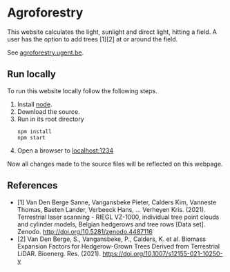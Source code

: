 # Agroforestry

This website calculates the light, sunlight and direct light, hitting a field. A user has the option to add trees [1][2] at or around the field.

See [agroforestry.ugent.be](https://agroforestry.ugent.be/).

## Run locally

To run this website locally follow the following steps.

1. Install [node](https://nodejs.org/).
2. Download the source.
3. Run in its root directory
    ```
    npm install
    npm start
    ```
4. Open a browser to [localhost:1234](http://localhost:1234/)

Now all changes made to the source files will be reflected on this webpage.


## References

- [1] Van Den Berge Sanne, Vangansbeke Pieter, Calders Kim, Vanneste Thomas, Baeten Lander, Verbeeck Hans, … Verheyen Kris. (2021). Terrestrial laser scanning - RIEGL VZ-1000, individual tree point clouds and cylinder models, Belgian hedgerows and tree rows [Data set]. Zenodo. http://doi.org/10.5281/zenodo.4487116
- [2] Van Den Berge, S., Vangansbeke, P., Calders, K. et al. Biomass Expansion Factors for Hedgerow-Grown Trees Derived from Terrestrial LiDAR. Bioenerg. Res. (2021). https://doi.org/10.1007/s12155-021-10250-y
